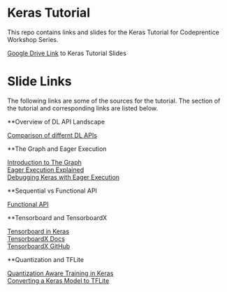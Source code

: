 # Keras Tutorial 
This repo contains links and slides for the Keras Tutorial for Codeprentice Workshop Series. 

[Google Drive Link](https://docs.google.com/presentation/d/1gmI9rmzNerUQMDgKq79r7PXvakBFIr4l3jXrFvINg70/edit?usp=sharing) to Keras Tutorial Slides


# Slide Links 
The following links are some of the sources for the tutorial. The section of the tutorial and corresponding links are listed below.

**Overview of DL API Landscape

[Comparison of differnt DL APIs](https://en.wikipedia.org/wiki/Comparison_of_deep-learning_software)

**The Graph and Eager Execution

[Introduction to The Graph](https://www.tensorflow.org/guide/intro_to_graphs)  
[Eager Execution Explained](https://www.tensorflow.org/guide/eager)  
[Debugging Keras with Eager Execution](https://keras.io/examples/keras_recipes/debugging_tips/#tip-3-to-debug-what-happens-during-fit-use-runeagerlytrue)  

**Sequential vs Functional API

[Functional API](https://keras.io/guides/functional_api/)

**Tensorboard and TensorboardX

[Tensorboard in Keras](https://keras.io/api/callbacks/tensorboard/)  
[TensorboardX Docs](https://tensorboardx.readthedocs.io/en/latest/tensorboard.html)  
[TensorboardX GitHub](https://github.com/lanpa/tensorboardX)  

**Quantization and TFLite

[Quantization Aware Training in Keras](https://www.tensorflow.org/model_optimization/guide/quantization/training_example)  
[Converting a Keras Model to TFLite](https://www.tensorflow.org/lite/convert#convert_a_keras_model_)  
